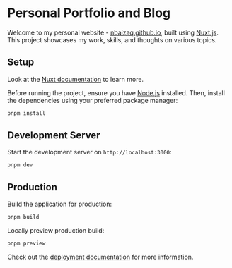 # Personal Portfolio and Blog

Welcome to my personal website - [nbaizaq.github.io](https://nbaizaq.github.io), built using [Nuxt.js](https://nuxt.com/). This project showcases my work, skills, and thoughts on various topics.

## Setup

Look at the [Nuxt documentation](https://nuxt.com/docs/getting-started/introduction) to learn more.

Before running the project, ensure you have [Node.js](https://nodejs.org/) installed. Then, install the dependencies using your preferred package manager:

```bash
pnpm install
```

## Development Server

Start the development server on `http://localhost:3000`:

```bash
pnpm dev
```

## Production

Build the application for production:

```bash
pnpm build
```

Locally preview production build:

```bash
pnpm preview
```

Check out the [deployment documentation](https://nuxt.com/docs/getting-started/deployment) for more information.
